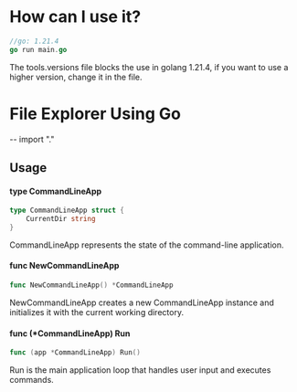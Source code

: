 # How can I use it?
 ```go
//go: 1.21.4
go run main.go
```
The tools.versions file blocks the use in golang 1.21.4, if you want to use a higher version, change it in the file.

# File Explorer Using Go
--
    import "."


## Usage

#### type CommandLineApp

```go
type CommandLineApp struct {
	CurrentDir string
}
```

CommandLineApp represents the state of the command-line application.

#### func  NewCommandLineApp

```go
func NewCommandLineApp() *CommandLineApp
```
NewCommandLineApp creates a new CommandLineApp instance and initializes it with
the current working directory.

#### func (*CommandLineApp) Run

```go
func (app *CommandLineApp) Run()
```
Run is the main application loop that handles user input and executes commands.

